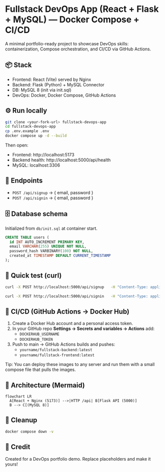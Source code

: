 
# Fullstack DevOps App (React + Flask + MySQL) — Docker Compose + CI/CD

A minimal portfolio-ready project to showcase DevOps skills: containerization, Compose orchestration, and CI/CD via GitHub Actions.

## 📦 Stack
- Frontend: React (Vite) served by Nginx
- Backend: Flask (Python) + MySQL Connector
- DB: MySQL 8 (init via init.sql)
- DevOps: Docker, Docker Compose, GitHub Actions

## ⚙️ Run locally
```bash
git clone <your-fork-url> fullstack-devops-app
cd fullstack-devops-app
cp .env.example .env
docker compose up -d --build
```
Then open:
- Frontend: http://localhost:5173
- Backend health: http://localhost:5000/api/health
- MySQL: localhost:3306

## 🔐 Endpoints
- `POST /api/signup` → { email, password }
- `POST /api/signin` → { email, password }

## 🗄️ Database schema
Initialized from `db/init.sql` at container start.

```sql
CREATE TABLE users (
  id INT AUTO_INCREMENT PRIMARY KEY,
  email VARCHAR(255) UNIQUE NOT NULL,
  password_hash VARBINARY(100) NOT NULL,
  created_at TIMESTAMP DEFAULT CURRENT_TIMESTAMP
);
```

## 🧪 Quick test (curl)
```bash
curl -X POST http://localhost:5000/api/signup   -H "Content-Type: application/json"   -d '{"email":"test@example.com","password":"secret"}'
  
curl -X POST http://localhost:5000/api/signin   -H "Content-Type: application/json"   -d '{"email":"test@example.com","password":"secret"}'
```

## 🐳 CI/CD (GitHub Actions → Docker Hub)
1. Create a Docker Hub account and a personal access token.
2. In your GitHub repo **Settings → Secrets and variables → Actions** add:
   - `DOCKERHUB_USERNAME`
   - `DOCKERHUB_TOKEN`
3. Push to main → GitHub Actions builds and pushes:
   - `yourname/fullstack-backend:latest`
   - `yourname/fullstack-frontend:latest`

Tip: You can deploy these images to any server and run them with a small compose file that pulls the images.

## 🧭 Architecture (Mermaid)
```mermaid
flowchart LR
  A[React + Nginx (5173)] -->|HTTP /api| B[Flask API (5000)]
  B --> C[(MySQL 8)]
```

## 🧹 Cleanup
```bash
docker compose down -v
```

## 📣 Credit
Created for a DevOps portfolio demo. Replace placeholders and make it yours!
